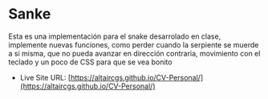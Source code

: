 # Sanke

Esta es una implementación para el snake desarrolado en clase, implemente nuevas funciones, como perder cuando la serpiente se muerde a si misma, que no pueda avanzar en dirección contraria, movimiento con el teclado y un poco de CSS para que se vea bonito

- Live Site URL: [https://altaircgs.github.io/CV-Personal/](https://altaircgs.github.io/CV-Personal/)
